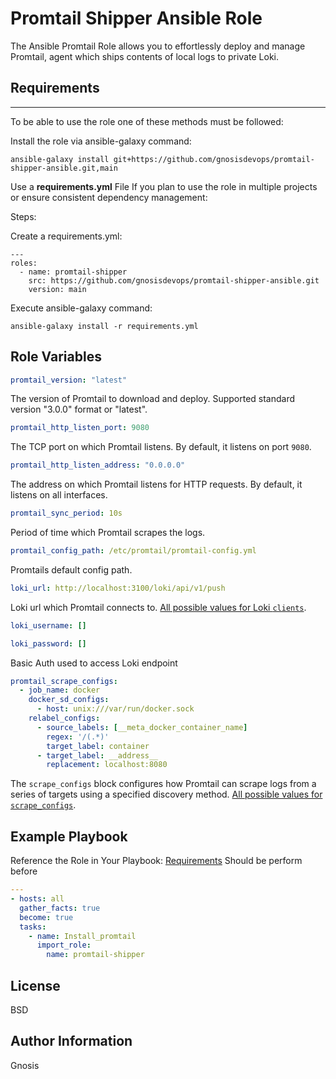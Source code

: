 Promtail Shipper Ansible Role
=========

The Ansible Promtail Role allows you to effortlessly deploy and manage Promtail, agent which ships contents of local logs to private Loki.

## Requirements
------------

To be able to use the role one of these methods must be followed:

Install the role via ansible-galaxy command:

```
ansible-galaxy install git+https://github.com/gnosisdevops/promtail-shipper-ansible.git,main
```

Use a **requirements.yml** File
If you plan to use the role in multiple projects or ensure consistent dependency management:

Steps:

Create a requirements.yml:
```
---
roles:
  - name: promtail-shipper
    src: https://github.com/gnosisdevops/promtail-shipper-ansible.git
    version: main
```
Execute ansible-galaxy command:

```
ansible-galaxy install -r requirements.yml
```

Role Variables
--------------

```yaml
promtail_version: "latest"
```
The version of Promtail to download and deploy. Supported standard version "3.0.0" format or "latest".

```yaml
promtail_http_listen_port: 9080
```
The TCP port on which Promtail listens. By default, it listens on port `9080`.

```yaml
promtail_http_listen_address: "0.0.0.0"
```
The address on which Promtail listens for HTTP requests. By default, it listens on all interfaces.

```yaml
promtail_sync_period: 10s
```
Period of time which Promtail scrapes the logs.

```yaml
promtail_config_path: /etc/promtail/promtail-config.yml
```
Promtails default config path.

```yaml
loki_url: http://localhost:3100/loki/api/v1/push
```
Loki url which Promtail connects to. [All possible values for Loki `clients`](https://grafana.com/docs/loki/latest/clients/promtail/configuration/#clients).

```yaml
loki_username: []
```

```yaml
loki_password: []
```

Basic Auth used to access Loki endpoint

```yaml
promtail_scrape_configs:
  - job_name: docker
    docker_sd_configs:
      - host: unix:///var/run/docker.sock
    relabel_configs:
      - source_labels: [__meta_docker_container_name]
        regex: '/(.*)'
        target_label: container
      - target_label: __address__
        replacement: localhost:8080
```
The `scrape_configs` block configures how Promtail can scrape logs from a series of targets using a specified discovery method. [All possible values for `scrape_configs`](https://grafana.com/docs/loki/latest/clients/promtail/configuration/#scrape_configs).


Example Playbook
----------------

Reference the Role in Your Playbook: [Requirements](#Requirements) Should be perform before
```yaml
---
- hosts: all
  gather_facts: true
  become: true
  tasks:
    - name: Install_promtail
      import_role:
        name: promtail-shipper
```

License
-------

BSD

Author Information
------------------

Gnosis
